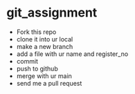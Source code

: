 # git_assignment

- Fork this repo
- clone it into ur local
- make a new branch
- add a file with ur name and register_no
- commit
- push to github
- merge with ur main
- send me a pull request
